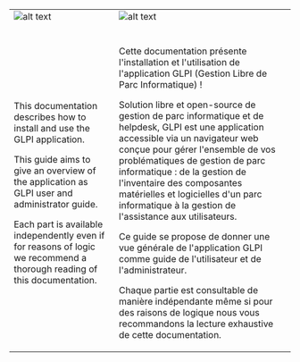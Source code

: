 <table colspan=2 border=0>
<tr><td><img src="img/image_glpi_en.jpg" alt="alt text" class="img-responsive pull-center"  style="margin-bottom:20px;"></td>
<td><img src="img/image_glpi.jpg" alt="alt text" class="img-responsive pull-center"  style="margin-bottom:20px;"></td></tr>
<tr><td><p>
This documentation describes how to install and use the GLPI application.</p>
<p>
This guide aims to give an overview of the application as GLPI user and administrator guide.</p>
<p>
Each part is available independently even if for reasons of logic we recommend a thorough reading of this documentation.
</td>

<td>
<p>
Cette documentation présente l'installation et l'utilisation de l'application GLPI (Gestion Libre de Parc Informatique) ! </p>
<p>
Solution libre et open-source de gestion de parc informatique et de helpdesk, GLPI est une application accessible via un navigateur web conçue pour gérer l'ensemble de vos problématiques de gestion de parc informatique : de la gestion de l'inventaire des composantes matérielles et logicielles d'un parc informatique à la gestion de l'assistance aux utilisateurs.</p>
<p>
Ce guide se propose de donner une vue générale de l'application GLPI comme guide de l'utilisateur et de l'administrateur.</p>
<p>
Chaque partie est consultable de manière indépendante même si pour des raisons de logique nous vous recommandons la lecture exhaustive de cette documentation.
</p>
</td></tr>
</table>

